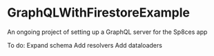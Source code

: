 # GraphQLWithFirestoreExample
An ongoing project of setting up a GraphQL server for the Sp8ces app

To do:
Expand schema
Add resolvers
Add dataloaders
